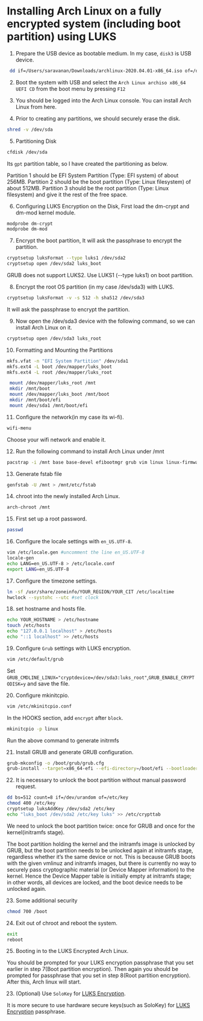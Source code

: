 # Installing Arch Linux on a fully encrypted system (including boot partition) using LUKS

1. Prepare the USB device as bootable medium. In my case, `disk3` is USB device.
 ```BASH
  dd if=/Users/saravanan/Downloads/archlinux-2020.04.01-x86_64.iso of=/dev/disk3 bs=1m
  ```

2. Boot the system with USB and select the `Arch Linux archiso x86_64 UEFI CD` from the boot menu
by pressing `F12`

3. You should be logged into the Arch Linux console. You can install Arch Linux from here.

4. Prior to creating any partitions, we should securely erase the disk.
```BASH
shred -v /dev/sda
```

5. Partitioning Disk
```BASH
cfdisk /dev/sda
```
Its `gpt` partition table, so I have created the partitioning as below.

Partition 1 should be EFI System Partition (Type: EFI system) of about 256MB.
Partition 2 should be the boot partition (Type: Linux filesystem) of about 512MB.
Partition 3 should be the root partition (Type: Linux filesystem) and give it the rest of the free space.

6. Configuring LUKS Encryption on the Disk,
First load the dm-crypt and dm-mod kernel module.
```BASH
modprobe dm-crypt
modprobe dm-mod
```

7. Encrypt the boot partition,
It will ask the passphrase to encrypt the partition.
```BASH
cryptsetup luksFormat --type luks1 /dev/sda2
cryptsetup open /dev/sda2 luks_boot
```
GRUB does not support LUKS2. Use LUKS1 (--type luks1) on boot partition.

8. Encrypt the root OS partition (in my case /dev/sda3) with LUKS.
```BASH
cryptsetup luksFormat -v -s 512 -h sha512 /dev/sda3
```
It will ask the passphrase to encrypt the partition.

9. Now open the /dev/sda3 device with the following command, so we can install Arch Linux on it.
```BASH
cryptsetup open /dev/sda3 luks_root
```

10. Formatting and Mounting the Partitions
```BASH
mkfs.vfat -n "EFI System Partition" /dev/sda1
mkfs.ext4 -L boot /dev/mapper/luks_boot
mkfs.ext4 -L root /dev/mapper/luks_root
```

```BASH
 mount /dev/mapper/luks_root /mnt
 mkdir /mnt/boot
 mount /dev/mapper/luks_boot /mnt/boot
 mkdir /mnt/boot/efi
 mount /dev/sda1 /mnt/boot/efi
 ```

11. Configure the network(in my case its wi-fi).
```BASH
wifi-menu
```
Choose your wifi network and enable it.

12. Run the following command to install Arch Linux under /mnt
```BASH
pacstrap -i /mnt base base-devel efibootmgr grub vim linux linux-firmware netctl dialog wpa_supplicant
```

13. Generate fstab file
```BASH
genfstab -U /mnt > /mnt/etc/fstab
```

14. chroot into the newly installed Arch Linux.
```BASH
arch-chroot /mnt
```

15. First set up a root password.
```BASH
passwd
```

16. Configure the locale settings with `en_US.UTF-8`.
```BASH
vim /etc/locale.gen #uncomment the line en_US.UTF-8
locale-gen
echo LANG=en_US.UTF-8 > /etc/locale.conf
export LANG=en_US.UTF-8
```

17. Configure the timezone settings.
```BASH
ln -sf /usr/share/zoneinfo/YOUR_REGION/YOUR_CIT /etc/localtime
hwclock --systohc --utc #set clock
```

18. set hostname and hosts file.
```BASH
echo YOUR_HOSTNAME > /etc/hostname
touch /etc/hosts
echo "127.0.0.1 localhost" > /etc/hosts
echo "::1 localhost" >> /etc/hosts
```

19. Configure `Grub` settings with LUKS encryption.
```BASH
vim /etc/default/grub
```
Set `GRUB_CMDLINE_LINUX="cryptdevice=/dev/sda3:luks_root"`,`GRUB_ENABLE_CRYPTODISK=y` and save the file.

20. Configure mkinitcpio.
```BASH
vim /etc/mkinitcpio.conf
```
In the HOOKS section, add `encrypt` after `block`.
```BASH
mkinitcpio -p linux
```
Run the above command to generate initrmfs

21. Install GRUB and generate GRUB configuration.
```BASH
grub-mkconfig -o /boot/grub/grub.cfg
grub-install --target=x86_64-efi --efi-directory=/boot/efi --bootloader-id=grub --recheck
```

22. It is necessary to unlock the boot partition without manual password request.
```BASH
dd bs=512 count=8 if=/dev/urandom of=/etc/key
chmod 400 /etc/key
cryptsetup luksAddKey /dev/sda2 /etc/key
echo "luks_boot /dev/sda2 /etc/key luks" >> /etc/crypttab
```
We need to unlock the boot partition twice: once for GRUB and once for the kernel(initramfs stage).

The boot partition holding the kernel and the initramfs image is unlocked by GRUB, but the boot partition needs to be unlocked again at initramfs stage, regardless whether it’s the same device or not. This is because GRUB boots with the given vmlinuz and initramfs images, but there is currently no way to securely pass cryptographic material (or Device Mapper information) to the kernel. Hence the Device Mapper table is initially empty at initramfs stage; in other words, all devices are locked, and the boot device needs to be unlocked again.

23. Some additional security
```BASH
chmod 700 /boot
```

24. Exit out of chroot and reboot the system.
```BASH
exit
reboot
```

25. Booting in to the LUKS Encrypted Arch Linux.

You should be prompted for your LUKS encryption passphrase that you set earlier in step 7(Boot partition encryption).
Then again you should be prompted for passphrase that you set in step 8(Root partition encryption).
After this, Arch linux will start.

23. (Optional) Use `SoloKey` for [LUKS Encryption](https://github.com/saravanan30erd/solokey-full-disk-encryption).

It is more secure to use hardware secure keys(such as SoloKey) for [LUKS Encryption](https://github.com/saravanan30erd/solokey-full-disk-encryption) passphrase.
